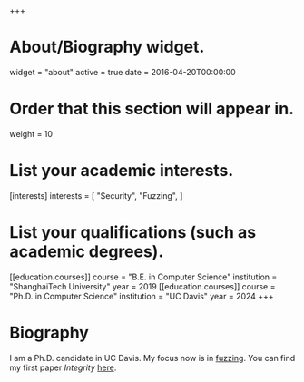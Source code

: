 +++
# About/Biography widget.
widget = "about"
active = true
date = 2016-04-20T00:00:00

# Order that this section will appear in.
weight = 10

# List your academic interests.
[interests]
  interests = [
    "Security",
    "Fuzzing",
  ]

# List your qualifications (such as academic degrees).
[[education.courses]]
  course = "B.E. in Computer Science"
  institution = "ShanghaiTech University"
  year = 2019
[[education.courses]]
  course = "Ph.D. in Computer Science"
  institution = "UC Davis"
  year = 2024
+++

# Biography

I am a Ph.D. candidate in UC Davis. My focus now is in [fuzzing](https://en.wikipedia.org/wiki/Fuzzing). 
You can find my first paper _Integrity_ [here](https://link.springer.com/chapter/10.1007/978-3-030-63086-7_20).

